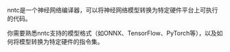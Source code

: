 nntc是一个神经网络编译器，可以将神经网络模型转换为特定硬件平台上可执行的代码。

你需要熟悉nntc支持的模型格式（如ONNX、TensorFlow、PyTorch等），以及如何将模型转换为特定硬件的指令集。